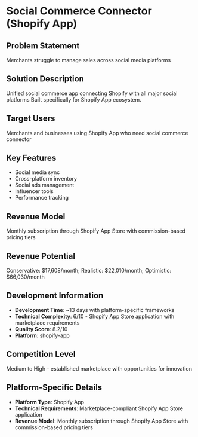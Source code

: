 # Social Commerce Connector (Shopify App)

## Problem Statement
Merchants struggle to manage sales across social media platforms

## Solution Description
Unified social commerce app connecting Shopify with all major social platforms Built specifically for Shopify App ecosystem.

## Target Users
Merchants and businesses using Shopify App who need social commerce connector

## Key Features
- Social media sync
- Cross-platform inventory
- Social ads management
- Influencer tools
- Performance tracking

## Revenue Model
Monthly subscription through Shopify App Store with commission-based pricing tiers

## Revenue Potential
Conservative: $17,608/month; Realistic: $22,010/month; Optimistic: $66,030/month

## Development Information
- **Development Time**: ~13 days with platform-specific frameworks
- **Technical Complexity**: 6/10 - Shopify App Store application with marketplace requirements
- **Quality Score**: 8.2/10
- **Platform**: shopify-app

## Competition Level
Medium to High - established marketplace with opportunities for innovation

## Platform-Specific Details
- **Platform Type**: Shopify App
- **Technical Requirements**: Marketplace-compliant Shopify App Store application
- **Revenue Model**: Monthly subscription through Shopify App Store with commission-based pricing tiers
